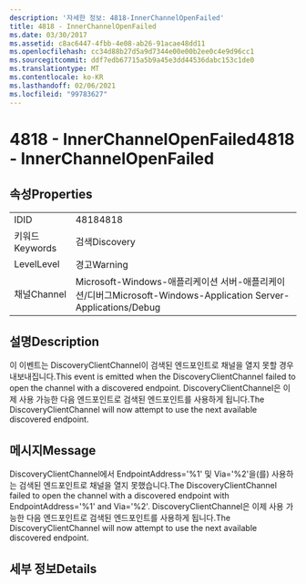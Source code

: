 ```yaml
---
description: '자세한 정보: 4818-InnerChannelOpenFailed'
title: 4818 - InnerChannelOpenFailed
ms.date: 03/30/2017
ms.assetid: c8ac6447-4fbb-4e08-ab26-91acae48dd11
ms.openlocfilehash: cc34d88b27d5a9d7344e00e00b2ee0c4e9d96cc1
ms.sourcegitcommit: ddf7edb67715a5b9a45e3dd44536dabc153c1de0
ms.translationtype: MT
ms.contentlocale: ko-KR
ms.lasthandoff: 02/06/2021
ms.locfileid: "99783627"
---
```

# <a name="4818---innerchannelopenfailed"></a><span data-ttu-id="131f1-103">4818 - InnerChannelOpenFailed</span><span class="sxs-lookup"><span data-stu-id="131f1-103">4818 - InnerChannelOpenFailed</span></span>

## <a name="properties"></a><span data-ttu-id="131f1-104">속성</span><span class="sxs-lookup"><span data-stu-id="131f1-104">Properties</span></span>  
  
|||  
|-|-|  
|<span data-ttu-id="131f1-105">ID</span><span class="sxs-lookup"><span data-stu-id="131f1-105">ID</span></span>|<span data-ttu-id="131f1-106">4818</span><span class="sxs-lookup"><span data-stu-id="131f1-106">4818</span></span>|  
|<span data-ttu-id="131f1-107">키워드</span><span class="sxs-lookup"><span data-stu-id="131f1-107">Keywords</span></span>|<span data-ttu-id="131f1-108">검색</span><span class="sxs-lookup"><span data-stu-id="131f1-108">Discovery</span></span>|  
|<span data-ttu-id="131f1-109">Level</span><span class="sxs-lookup"><span data-stu-id="131f1-109">Level</span></span>|<span data-ttu-id="131f1-110">경고</span><span class="sxs-lookup"><span data-stu-id="131f1-110">Warning</span></span>|  
|<span data-ttu-id="131f1-111">채널</span><span class="sxs-lookup"><span data-stu-id="131f1-111">Channel</span></span>|<span data-ttu-id="131f1-112">Microsoft-Windows-애플리케이션 서버-애플리케이션/디버그</span><span class="sxs-lookup"><span data-stu-id="131f1-112">Microsoft-Windows-Application Server-Applications/Debug</span></span>|  
  
## <a name="description"></a><span data-ttu-id="131f1-113">설명</span><span class="sxs-lookup"><span data-stu-id="131f1-113">Description</span></span>  

 <span data-ttu-id="131f1-114">이 이벤트는 DiscoveryClientChannel이 검색된 엔드포인트로 채널을 열지 못할 경우 내보내집니다.</span><span class="sxs-lookup"><span data-stu-id="131f1-114">This event is emitted when the DiscoveryClientChannel failed to open the channel with a discovered endpoint.</span></span> <span data-ttu-id="131f1-115">DiscoveryClientChannel은 이제 사용 가능한 다음 엔드포인트로 검색된 엔드포인트를 사용하게 됩니다.</span><span class="sxs-lookup"><span data-stu-id="131f1-115">The DiscoveryClientChannel will now attempt to use the next available discovered endpoint.</span></span>  
  
## <a name="message"></a><span data-ttu-id="131f1-116">메시지</span><span class="sxs-lookup"><span data-stu-id="131f1-116">Message</span></span>  

 <span data-ttu-id="131f1-117">DiscoveryClientChannel에서 EndpointAddress='%1' 및 Via='%2'을(를) 사용하는 검색된 엔드포인트로 채널을 열지 못했습니다.</span><span class="sxs-lookup"><span data-stu-id="131f1-117">The DiscoveryClientChannel failed to open the channel with a discovered endpoint with EndpointAddress='%1' and Via='%2'.</span></span> <span data-ttu-id="131f1-118">DiscoveryClientChannel은 이제 사용 가능한 다음 엔드포인트로 검색된 엔드포인트를 사용하게 됩니다.</span><span class="sxs-lookup"><span data-stu-id="131f1-118">The DiscoveryClientChannel will now attempt to use the next available discovered endpoint.</span></span>  
  
## <a name="details"></a><span data-ttu-id="131f1-119">세부 정보</span><span class="sxs-lookup"><span data-stu-id="131f1-119">Details</span></span>
